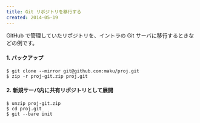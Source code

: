 ```yaml
---
title: Git リポジトリを移行する
created: 2014-05-19
---
```


GitHub で管理していたリポジトリを、イントラの Git サーバに移行するときなどの例です。

#### 1. バックアップ

```
$ git clone --mirror git@github.com:maku/proj.git
$ zip -r proj-git.zip proj.git
```

#### 2. 新規サーバ内に共有リポジトリとして展開

```
$ unzip proj-git.zip
$ cd proj.git
$ git --bare init
```


